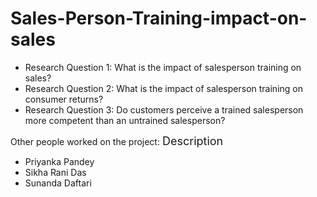 # Sales-Person-Training-impact-on-sales
* Research Question 1: What is the impact of salesperson training on sales?
* Research Question 2: What is the impact of salesperson training on consumer returns?
* Research Question 3: Do customers perceive a trained salesperson more competent than an untrained salesperson?

Other people worked on the project: <font size="+1">Description</font>
- Priyanka Pandey  <span style="font-family:Papyrus; font-size:1em;"> </sub>
- Sikha Rani Das  <span style="font-family:Papyrus; font-size:1em;"> </sub>
- Sunanda Daftari  <span style="font-family:Papyrus; font-size:1em;"> </sub>




